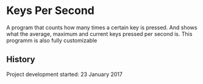 # Keys Per Second

A program that counts how many times a certain key is pressed. And shows what the average, maximum and current keys pressed per second is.
This programm is also fully customizable

## History
Project development started: 23 January 2017